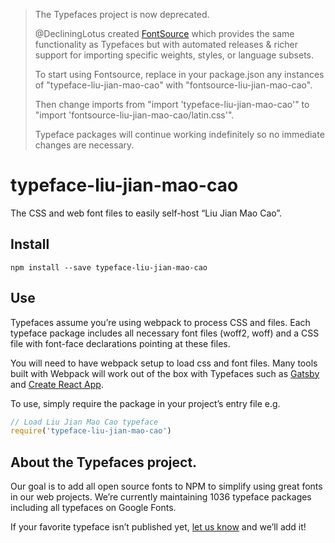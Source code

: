 >The Typefaces project is now deprecated.
>
>@DecliningLotus created
[FontSource](https://github.com/fontsource/fontsource) which provides the
same functionality as Typefaces but with automated releases & richer
support for importing specific weights, styles, or language subsets.
>
>To start using Fontsource, replace in your package.json any instances of
"typeface-liu-jian-mao-cao" with "fontsource-liu-jian-mao-cao".
>
> Then change imports from "import 'typeface-liu-jian-mao-cao'" to "import 'fontsource-liu-jian-mao-cao/latin.css'".
>
>Typeface packages will continue working indefinitely so no immediate
>changes are necessary.

# typeface-liu-jian-mao-cao

The CSS and web font files to easily self-host “Liu Jian Mao Cao”.

## Install

`npm install --save typeface-liu-jian-mao-cao`

## Use

Typefaces assume you’re using webpack to process CSS and files. Each typeface
package includes all necessary font files (woff2, woff) and a CSS file with
font-face declarations pointing at these files.

You will need to have webpack setup to load css and font files. Many tools built
with Webpack will work out of the box with Typefaces such as [Gatsby](https://github.com/gatsbyjs/gatsby)
and [Create React App](https://github.com/facebookincubator/create-react-app).

To use, simply require the package in your project’s entry file e.g.

```javascript
// Load Liu Jian Mao Cao typeface
require('typeface-liu-jian-mao-cao')
```

## About the Typefaces project.

Our goal is to add all open source fonts to NPM to simplify using great fonts in
our web projects. We’re currently maintaining 1036 typeface packages
including all typefaces on Google Fonts.

If your favorite typeface isn’t published yet, [let us know](https://github.com/KyleAMathews/typefaces)
and we’ll add it!
